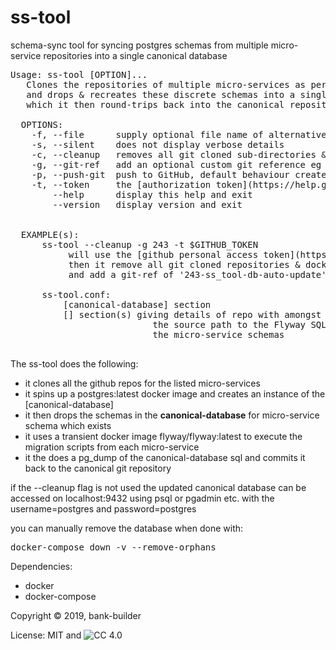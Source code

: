 # ss-tool
schema-sync tool for syncing postgres schemas 
from multiple micro-service repositories 
into a single canonical database

<pre>
Usage: ss-tool [OPTION]...
   Clones the repositories of multiple micro-services as per the ss-tool.conf file
   and drops & recreates these discrete schemas into a single canonical database
   which it then round-trips back into the canonical repository
 
  OPTIONS:
    -f, --file      supply optional file name of alternative ss-tool.conf file
    -s, --silent    does not display verbose details
    -c, --cleanup   removes all git cloned sub-directories & docker db when done
    -g, --git-ref   add an optional custom git reference eg 243 to match issue 243
    -p, --push-git  push to GitHub, default behaviour creates branch but does not push
    -t, --token     the [authorization token](https://help.github.com/en/github/authenticating-to-github/creating-a-personal-access-token-for-the-command-line) to use when pulling from a git repo
        --help      display this help and exit
        --version   display version and exit


  EXAMPLE(s):
      ss-tool --cleanup -g 243 -t $GITHUB_TOKEN
           will use the [github personal access token](https://help.github.com/en/github/authenticating-to-github/creating-a-personal-access-token-for-the-command-line) to clone the repositories
           then it remove all git cloned repositories & docker db when done
           and add a git-ref of '243-ss_tool-db-auto-update' when pushing the changes

      ss-tool.conf:
          [canonical-database] section
          [<microservice>] section(s) giving details of repo with amongst other settings, 
                           the source path to the Flyway SQL scripts for
                           the micro-service schemas

</pre>

The ss-tool does the following:
* it clones all the github repos for the listed micro-services
* it spins up a postgres:latest docker image and creates an instance of the \[canonical-database\]
* it then drops the schemas in the **canonical-database** for micro-service schema which exists
* it uses a transient docker image flyway/flyway:latest to execute the migration scripts from each micro-service
* it the does a pg_dump of the canonical-database sql and commits it back to the canonical git repository

if the --cleanup flag is not used the updated canonical database can be accessed
on localhost:9432 using psql or pgadmin etc. with the username=postgres and password=postgres

you can manually remove the database when done with:
<pre>
docker-compose down -v --remove-orphans
</pre>

Dependencies:
* docker
* docker-compose

Copyright &copy; 2019, bank-builder

License: MIT and ![CC 4.0](https://licensebuttons.net/l/by/4.0/88x31.png)

